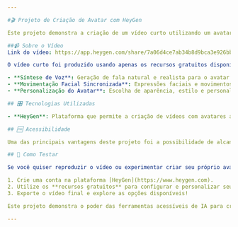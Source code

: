 ```yaml
---

#🎬 Projeto de Criação de Avatar com HeyGen

Este projeto demonstra a criação de um vídeo curto utilizando um avatar virtual, dando vida e voz através das tecnologias oferecidas pela HeyGen.

##📹 Sobre o Vídeo
Link do vídeo: https://app.heygen.com/share/7a06d4ce7ab34b8d9bca3e926bb1c842

O vídeo curto foi produzido usando apenas os recursos gratuitos disponível na plataforma **HeyGen**. O objetivo é demonstrar como essa ferramenta pode dar vida a um avatar de maneira acessível e prática, destacando algumas características tecnológicas avançadas, como:

- **Síntese de Voz**: Geração de fala natural e realista para o avatar.
- **Movimentação Facial Sincronizada**: Expressões faciais e movimentos de lábios que acompanham a fala em tempo real.
- **Personalização do Avatar**: Escolha de aparência, estilo e personalidade do avatar, ajustados para refletir um personagem único.

## 🎛 Tecnologias Utilizadas

- **HeyGen**: Plataforma que permite a criação de vídeos com avatares animados, oferecendo funcionalidades como escolha de expressões faciais e entonação de voz.

## 🆓 Acessibilidade

Uma das principais vantagens deste projeto foi a possibilidade de alcançar um ótimo resultado **sem custo algum**. Todos os **assets** utilizados – desde a criação do avatar até a geração de voz – foram obtidos gratuitamente na plataforma **HeyGen**, possibilitando a produção de vídeos de alta qualidade sem necessidade de investimentos iniciais.

## 🚀 Como Testar

Se você quiser reproduzir o vídeo ou experimentar criar seu próprio avatar, basta seguir estes passos:

1. Crie uma conta na plataforma [HeyGen](https://www.heygen.com).
2. Utilize os **recursos gratuitos** para configurar e personalizar seu avatar e seu script.
3. Exporte o vídeo final e explore as opções disponíveis!

Este projeto demonstra o poder das ferramentas acessíveis de IA para criação de conteúdos inovadores e atrativos. Divirta-se experimentando e explorando! 😊

---
```

